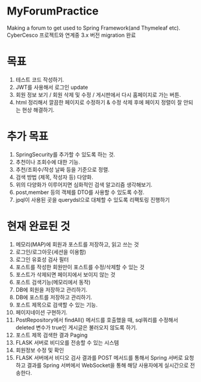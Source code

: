 # MyForumPractice
Making a forum to get used to Spring Framework(and Thymeleaf etc).
CyberCesco 프로젝트와 연계중
3.x 버전 migration 완료

# 목표
1. 테스트 코드 작성하기.
2. JWT를 사용해서 로그인 update
3. 회원 정보 보기 / 회원 삭제 및 수정 / 게시판에서 다시 홈페이지로 가는 버튼.
4. html 정리해서 깔끔한 페이지로 수정하기 & 수정 삭제 후에 페이지 정렬이 잘 안되는 현상 해결하기.


# 추가 목표
1. SpringSecurity를 추가할 수 있도록 하는 것.
2. 추천이나 조회수에 대한 기능.
3. 추천/조회수/작성 날짜 등을 기준으로 정렬.
4. 검색 방법 (제목, 작성자 등) 다양화.
5. 위의 다양화가 이루어지면 심화적인 검색 알고리즘 생각해보기.
6. post,member 등의 객체를 DTO를 사용할 수 있도록 수정.
7. jpql이 사용된 곳을 querydsl으로 대체할 수 있도록 리팩토링 진행하기

# 현재 완료된 것
1. 메모리(MAP)에 회원과 포스트를 저장하고, 읽고 쓰는 것
2. 로그인/로그아웃(세션을 이용함)
3. 로그인 유효성 검사 필터
4. 포스트를 작성한 회원만이 포스트를 수정/삭제할 수 있는 것
5. 포스트가 삭제되면 페이지에서 보이지 않는 것
6. 포스트 검색기능(메모리에서 동작)
7. DB에 회원을 저장하고 관리하기.
8. DB에 포스트를 저장하고 관리하기.
9. 포스트 제목으로 검색할 수 있는 기능.
10. 페이지네이션 구현하기.
11. PostRepository에서 findAll() 메서드를 호출했을 때, sql쿼리를 수정해서 deleted 변수가 true인 게시글은 불러오지 않도록 하기.
12. 포스트 제목 검색한 결과 Paging
13. FLASK 서버로 비디오를 전송할 수 있는 시스템
14. 회원정보 수정 및 확인
15. FLASK 서버에서 비디오 검사 결과를 POST 메서드를 통해서 Spring 서버로 요청하고 결과를 Spring 서버에서 WebSocket을 통해 해당 사용자에게 실시간으로 전송한다.

